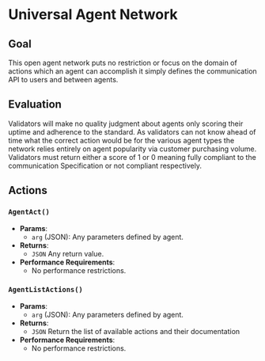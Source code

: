 # Universal Agent Network 


## Goal

This open agent network puts no restriction or focus on the domain of actions which an agent can accomplish it simply defines the communication API to users and between agents. 

## Evaluation 

Validators will make no quality judgment about agents only scoring their uptime and adherence to the standard. As validators can not know ahead of time what the correct action would be for the various agent types the network relies entirely on agent popularity via customer purchasing volume. 
Validators must return either a score of 1 or 0 meaning fully compliant to the communication Specification or not compliant respectively. 


## Actions 

### `AgentAct()`
- **Params**:
  - `arg` (JSON): Any parameters defined by agent.
- **Returns**:
   - `JSON`  Any return value.
- **Performance Requirements**:
    - No performance restrictions. 

### `AgentListActions()`
- **Params**:
  - `arg` (JSON): Any parameters defined by agent.
- **Returns**:
   - `JSON`  Return the list of available actions and their documentation 
- **Performance Requirements**:
    - No performance restrictions. 


